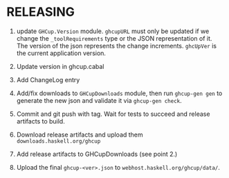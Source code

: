 # RELEASING

1. update `GHCup.Version` module. `ghcupURL` must only be updated if we change the `_toolRequirements` type or the JSON representation of it. The version of the json represents the change increments. `ghcUpVer` is the current application version.

2. Update version in ghcup.cabal

3. Add ChangeLog entry

4. Add/fix downloads to `GHCupDownloads` module, then run `ghcup-gen gen` to generate the new json and validate it via `ghcup-gen check`.

5. Commit and git push with tag. Wait for tests to succeed and release artifacts to build.

6. Download release artifacts and upload them `downloads.haskell.org/ghcup`

7. Add release artifacts to GHCupDownloads (see point 2.)

8. Upload the final `ghcup-<ver>.json` to `webhost.haskell.org/ghcup/data/`.


